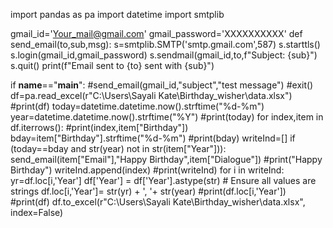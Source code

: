 import pandas as pa
import datetime
import smtplib

gmail_id='Your_mail@gmail.com'
gmail_password='XXXXXXXXXX'
def send_email(to,sub,msg):
    s=smtplib.SMTP('smtp.gmail.com',587)
    s.starttls()
    s.login(gmail_id,gmail_password)
    s.sendmail(gmail_id,to,f"Subject: {sub}")
    s.quit()
    print(f"Email sent to {to} sent with {sub}")
    

if __name__=="__main__":
    #send_email(gmail_id,"subject","test message")
    #exit()
    df=pa.read_excel(r"C:\Users\Sayali Kate\Birthday_wisher\data.xlsx")
    #print(df)
    today=datetime.datetime.now().strftime("%d-%m")
    year=datetime.datetime.now().strftime("%Y")
    #print(today)
    for index,item in df.iterrows():
        #print(index,item["Birthday"])
        bday=item["Birthday"].strftime("%d-%m")
        #print(bday)
        writeInd=[]
        if (today==bday and str(year) not in str(item["Year"])):
            send_email(item["Email"],"Happy Birthday",item["Dialogue"])
            #print("Happy Birthday")
            writeInd.append(index)
    #print(writeInd)
    for i in writeInd:
        yr=df.loc[i,'Year']
        df['Year'] = df['Year'].astype(str)  # Ensure all values are strings
        df.loc[i,'Year']= str(yr) + ', '+ str(year)
        #print(df.loc[i,'Year'])
    #print(df)
    df.to_excel(r"C:\Users\Sayali Kate\Birthday_wisher\data.xlsx", index=False)
